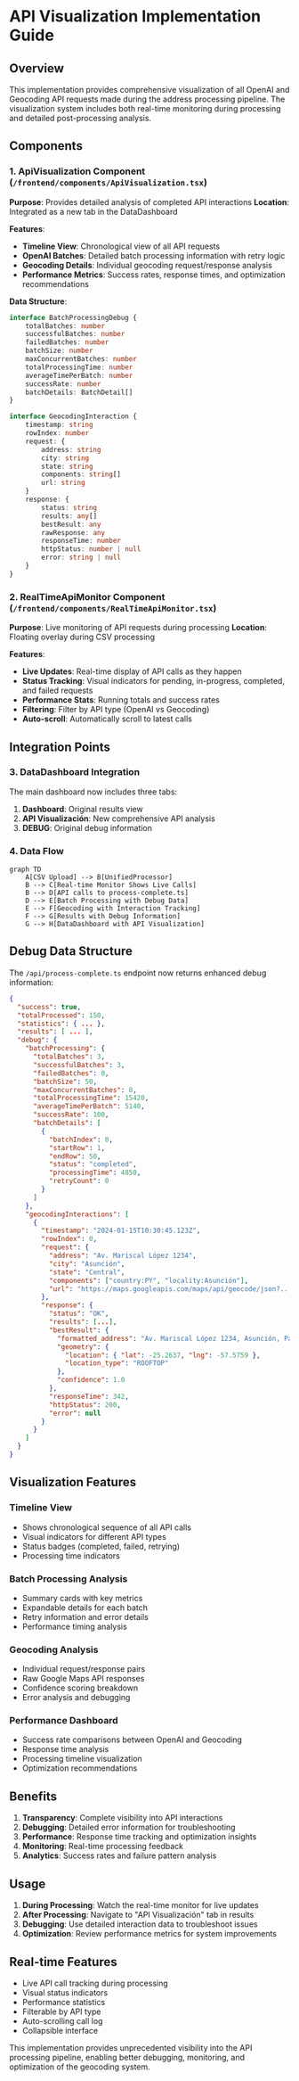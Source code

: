 # API Visualization Implementation Guide

## Overview

This implementation provides comprehensive visualization of all OpenAI and Geocoding API requests made during the address processing pipeline. The visualization system includes both real-time monitoring during processing and detailed post-processing analysis.

## Components

### 1. ApiVisualization Component (`/frontend/components/ApiVisualization.tsx`)

**Purpose**: Provides detailed analysis of completed API interactions
**Location**: Integrated as a new tab in the DataDashboard

**Features**:
- **Timeline View**: Chronological view of all API requests
- **OpenAI Batches**: Detailed batch processing information with retry logic
- **Geocoding Details**: Individual geocoding request/response analysis
- **Performance Metrics**: Success rates, response times, and optimization recommendations

**Data Structure**:
```typescript
interface BatchProcessingDebug {
    totalBatches: number
    successfulBatches: number
    failedBatches: number
    batchSize: number
    maxConcurrentBatches: number
    totalProcessingTime: number
    averageTimePerBatch: number
    successRate: number
    batchDetails: BatchDetail[]
}

interface GeocodingInteraction {
    timestamp: string
    rowIndex: number
    request: {
        address: string
        city: string
        state: string
        components: string[]
        url: string
    }
    response: {
        status: string
        results: any[]
        bestResult: any
        rawResponse: any
        responseTime: number
        httpStatus: number | null
        error: string | null
    }
}
```

### 2. RealTimeApiMonitor Component (`/frontend/components/RealTimeApiMonitor.tsx`)

**Purpose**: Live monitoring of API requests during processing
**Location**: Floating overlay during CSV processing

**Features**:
- **Live Updates**: Real-time display of API calls as they happen
- **Status Tracking**: Visual indicators for pending, in-progress, completed, and failed requests
- **Performance Stats**: Running totals and success rates
- **Filtering**: Filter by API type (OpenAI vs Geocoding)
- **Auto-scroll**: Automatically scroll to latest calls

## Integration Points

### 3. DataDashboard Integration

The main dashboard now includes three tabs:
1. **Dashboard**: Original results view
2. **API Visualización**: New comprehensive API analysis
3. **DEBUG**: Original debug information

### 4. Data Flow

```mermaid
graph TD
    A[CSV Upload] --> B[UnifiedProcessor]
    B --> C[Real-time Monitor Shows Live Calls]
    B --> D[API calls to process-complete.ts]
    D --> E[Batch Processing with Debug Data]
    E --> F[Geocoding with Interaction Tracking]
    F --> G[Results with Debug Information]
    G --> H[DataDashboard with API Visualization]
```

## Debug Data Structure

The `/api/process-complete.ts` endpoint now returns enhanced debug information:

```json
{
  "success": true,
  "totalProcessed": 150,
  "statistics": { ... },
  "results": [ ... ],
  "debug": {
    "batchProcessing": {
      "totalBatches": 3,
      "successfulBatches": 3,
      "failedBatches": 0,
      "batchSize": 50,
      "maxConcurrentBatches": 8,
      "totalProcessingTime": 15420,
      "averageTimePerBatch": 5140,
      "successRate": 100,
      "batchDetails": [
        {
          "batchIndex": 0,
          "startRow": 1,
          "endRow": 50,
          "status": "completed",
          "processingTime": 4850,
          "retryCount": 0
        }
      ]
    },
    "geocodingInteractions": [
      {
        "timestamp": "2024-01-15T10:30:45.123Z",
        "rowIndex": 0,
        "request": {
          "address": "Av. Mariscal López 1234",
          "city": "Asunción",
          "state": "Central",
          "components": ["country:PY", "locality:Asunción"],
          "url": "https://maps.googleapis.com/maps/api/geocode/json?..."
        },
        "response": {
          "status": "OK",
          "results": [...],
          "bestResult": {
            "formatted_address": "Av. Mariscal López 1234, Asunción, Paraguay",
            "geometry": {
              "location": { "lat": -25.2637, "lng": -57.5759 },
              "location_type": "ROOFTOP"
            },
            "confidence": 1.0
          },
          "responseTime": 342,
          "httpStatus": 200,
          "error": null
        }
      }
    ]
  }
}
```

## Visualization Features

### Timeline View
- Shows chronological sequence of all API calls
- Visual indicators for different API types
- Status badges (completed, failed, retrying)
- Processing time indicators

### Batch Processing Analysis
- Summary cards with key metrics
- Expandable details for each batch
- Retry information and error details
- Performance timing analysis

### Geocoding Analysis  
- Individual request/response pairs
- Raw Google Maps API responses
- Confidence scoring breakdown
- Error analysis and debugging

### Performance Dashboard
- Success rate comparisons between OpenAI and Geocoding
- Response time analysis
- Processing timeline visualization
- Optimization recommendations

## Benefits

1. **Transparency**: Complete visibility into API interactions
2. **Debugging**: Detailed error information for troubleshooting
3. **Performance**: Response time tracking and optimization insights
4. **Monitoring**: Real-time processing feedback
5. **Analytics**: Success rates and failure pattern analysis

## Usage

1. **During Processing**: Watch the real-time monitor for live updates
2. **After Processing**: Navigate to "API Visualización" tab in results
3. **Debugging**: Use detailed interaction data to troubleshoot issues
4. **Optimization**: Review performance metrics for system improvements

## Real-time Features

- Live API call tracking during processing
- Visual status indicators
- Performance statistics
- Filterable by API type
- Auto-scrolling call log
- Collapsible interface

This implementation provides unprecedented visibility into the API processing pipeline, enabling better debugging, monitoring, and optimization of the geocoding system.
